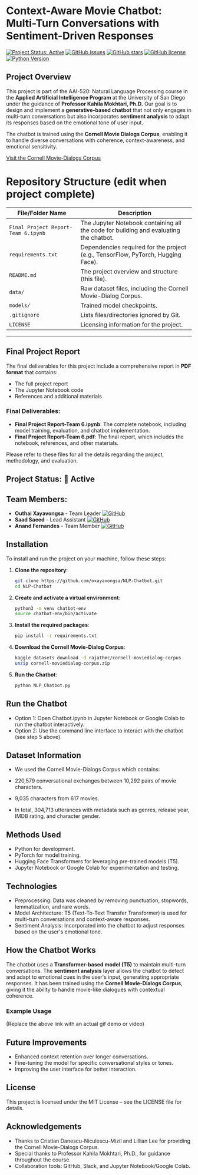 # Context-Aware Movie Chatbot: Multi-Turn Conversations with Sentiment-Driven Responses

[![Project Status: Active](https://img.shields.io/badge/Project%20Status-Active-green.svg)](https://github.com/oxayavongsa/NLP-Chatbot)
[![GitHub issues](https://img.shields.io/github/issues/oxayavongsa/NLP-Chatbot.svg)](https://github.com/oxayavongsa/NLP-Chatbot/issues)
[![GitHub stars](https://img.shields.io/github/stars/oxayavongsa/NLP-Chatbot.svg)](https://github.com/oxayavongsa/NLP-Chatbot/stargazers)
[![GitHub license](https://img.shields.io/github/license/oxayavongsa/NLP-Chatbot.svg)](https://github.com/oxayavongsa/NLP-Chatbot/blob/main/LICENSE)
[![Python Version](https://img.shields.io/badge/python-3.10-blue.svg)](https://python.org)

## Project Overview
This project is part of the AAI-520: Natural Language Processing course in the **Applied Artificial Intelligence Program** at the University of San Diego under the guidance of **Professor Kahila Mokhtari, Ph.D.** Our goal is to design and implement a **generative-based chatbot** that not only engages in multi-turn conversations but also incorporates **sentiment analysis** to adapt its responses based on the emotional tone of user input.

The chatbot is trained using the **Cornell Movie Dialogs Corpus**, enabling it to handle diverse conversations with coherence, context-awareness, and emotional sensitivity.

[Visit the Cornell Movie-Dialogs Corpus](https://www.kaggle.com/datasets/rajathmc/cornell-moviedialog-corpus)

# Repository Structure (edit when project complete)


| File/Folder Name         | Description                                                                 |
| ------------------------ | --------------------------------------------------------------------------- |
| `Final Project Report-Team 6.ipynb` | The Jupyter Notebook containing all the code for building and evaluating the chatbot. |
| `requirements.txt`        | Dependencies required for the project (e.g., TensorFlow, PyTorch, Hugging Face). |
| `README.md`              | The project overview and structure (this file).                             |
| `data/`                  | Raw dataset files, including the Cornell Movie-Dialog Corpus.               |
| `models/`                | Trained model checkpoints.                                                  |
| `.gitignore`             | Lists files/directories ignored by Git.                                     |
| `LICENSE`                | Licensing information for the project.                                      |

---
## Final Project Report

The final deliverables for this project include a comprehensive report in **PDF format** that contains:

- The full project report
- The Jupyter Notebook code
- References and additional materials

### Final Deliverables:
- **Final Project Report-Team 6.ipynb**: The complete notebook, including model training, evaluation, and chatbot implementation.
- **Final Project Report-Team 6.pdf**: The final report, which includes the notebook, references, and other materials.

Please refer to these files for all the details regarding the project, methodology, and evaluation.

## Project Status: 🚀 Active

## Team Members:
- **Outhai Xayavongsa** - Team Leader [![GitHub](https://img.shields.io/badge/GitHub-oxayavongsa-lightgrey)](https://github.com/oxayavongsa)
- **Saad Saeed** - Lead Assistant [![GitHub](https://img.shields.io/badge/GitHub-SaadaSaeed86-lightgrey)](https://github.com/SaadaSaeed86)
- **Anand Fernandes** - Team Member [![GitHub](https://img.shields.io/badge/GitHub-af0808-lightgrey)](https://github.com/af0808)

## Installation

To install and run the project on your machine, follow these steps:

1. **Clone the repository**:
   ```bash
   git clone https://github.com/oxayavongsa/NLP-Chatbot.git
   cd NLP-Chatbot

2. **Create and activate a virtual environment**:
   ```bash
   python3 -m venv chatbot-env
   source chatbot-env/bin/activate

3. **Install the required packages**:
   ```bash
   pip install -r requirements.txt

4. **Download the Cornell Movie-Dialog Corpus**:
   ```bash
   kaggle datasets download -d rajathmc/cornell-moviedialog-corpus
   unzip cornell-moviedialog-corpus.zip

5. **Run the Chatbot**:
   ```bash
   python NLP_Chatbot.py

## Run the Chatbot
* Option 1: Open Chatbot.ipynb in Jupyter Notebook or Google Colab to run the chatbot interactively.
* Option 2: Use the command line interface to interact with the chatbot (see step 5 above).

## Dataset Information
* We used the Cornell Movie-Dialogs Corpus which contains:

* 220,579 conversational exchanges between 10,292 pairs of movie characters.
* 9,035 characters from 617 movies.
* In total, 304,713 utterances with metadata such as genres, release year, IMDB rating, and character gender.

## Methods Used
* Python for development.
* PyTorch for model training.
* Hugging Face Transformers for leveraging pre-trained models (T5).
* Jupyter Notebook or Google Colab for experimentation and testing.

## Technologies
* Preprocessing: Data was cleaned by removing punctuation, stopwords, lemmatization, and rare words.
* Model Architecture: T5 (Text-To-Text Transfer Transformer) is used for multi-turn conversations and context-aware responses.
* Sentiment Analysis: Incorporated into the chatbot to adjust responses based on the user's emotional tone.

## How the Chatbot Works
The chatbot uses a **Transformer-based model (T5)** to maintain multi-turn conversations. The **sentiment analysis** layer allows the chatbot to detect and adapt to emotional cues in the user's input, generating appropriate responses. It has been trained using the **Cornell Movie-Dialogs Corpus**, giving it the ability to handle movie-like dialogues with contextual coherence.

### Example Usage
(Replace the above link with an actual gif demo or video)

## Future Improvements
* Enhanced context retention over longer conversations.
* Fine-tuning the model for specific conversational styles or tones.
* Improving the user interface for better interaction.

## License
This project is licensed under the MIT License – see the LICENSE file for details.

## Acknowledgements
* Thanks to Cristian Danescu-Niculescu-Mizil and Lillian Lee for providing the Cornell Movie-Dialogs Corpus.
* Special thanks to Professor Kahila Mokhtari, Ph.D., for guidance throughout the course.
* Collaboration tools: GitHub, Slack, and Jupyter Notebook/Google Colab.
